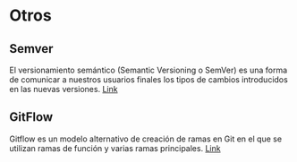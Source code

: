 # Otros

## Semver
El versionamiento semántico (Semantic Versioning o SemVer) es una forma de comunicar a nuestros usuarios finales los tipos de cambios introducidos en las nuevas versiones.
[Link](https://semver.org/lang/es/) 

## GitFlow
Gitflow es un modelo alternativo de creación de ramas en Git en el que se utilizan ramas de función y varias ramas principales.
[Link](https://cleventy.com/que-es-git-flow-y-como-funciona/) 


